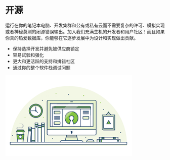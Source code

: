 # 开源

运行在你的笔记本电脑、开发集群和公有或私有云而不需要复杂的许可、模拟实现或者神秘莫测的闭源错误输出。加入我们充满生机的开发者和用户社区！而且如果你真的热爱数据库，你能够在它逐步发展中为设计和实现做出贡献。

-   保持选择开发并避免被供应商锁定
-   容易试验和强化
-   更大和更活跃的支持和排错社区
-   通过你的整个软件栈调试问题

<img src='../images/2open-source.png' alt="CockroachDB is open source" style="width: 400px" />
